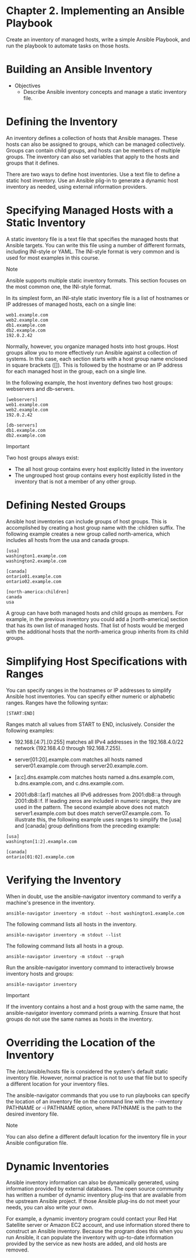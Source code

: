 # Chapter 2. Implementing an Ansible Playbook
Create an inventory of managed hosts, write a simple Ansible Playbook, and run the playbook to automate tasks on those hosts.
# Building an Ansible Inventory
- Objectives
  - Describe Ansible inventory concepts and manage a static inventory file.
# Defining the Inventory
An inventory defines a collection of hosts that Ansible manages. These hosts can also be assigned to groups, which can be managed collectively. Groups can contain child groups, and hosts can be members of multiple groups. The inventory can also set variables that apply to the hosts and groups that it defines.

There are two ways to define host inventories. Use a text file to define a static host inventory. Use an Ansible plig-in to generate a dynamic host inventory as needed, using external information providers.

# Specifying Managed Hosts with a Static Inventory
A static inventory file is a text file that specifies the managed hosts that Ansible targets. You can write this file using a number of different formats, including INI-style or YAML. The INI-style format is very common and is used for most examples in this course.
> [!NOTE]
Ansible supports multiple static inventory formats. This section focuses on the most common one, the INI-style format.

In its simplest form, an INI-style static inventory file is a list of hostnames or IP addresses of managed hosts, each on a single line:
```
web1.example.com
web2.example.com
db1.example.com
db2.example.com
192.0.2.42
```
Normally, however, you organize managed hosts into host groups. Host groups allow you to more effectively run Ansible against a collection of systems. In this case, each section starts with a host group name enclosed in square brackets ([]). This is followed by the hostname or an IP address for each managed host in the group, each on a single line.

In the following example, the host inventory defines two host groups: webservers and db-servers.
```
[webservers]
web1.example.com
web2.example.com
192.0.2.42

[db-servers]
db1.example.com
db2.example.com
```
> [!Important]
> Two host groups always exist:
>  - The all host group contains every host explicitly listed in the inventory
>  - The ungrouped host group contains every host explicitly listed in the inventory that is not a member of any other group.
# Defining Nested Groups
Ansible host inventories can include groups of host groups. This is accomplished by creating a host group name with the :children suffix. The following example creates a new group called north-america, which includes all hosts from the usa and canada groups.
```
[usa]
washington1.example.com
washington2.example.com

[canada]
ontario01.example.com
ontario02.example.com

[north-america:children]
canada
usa
```
A group can have both managed hosts and child groups as members. For example, in the previous inventory you could add a [north-america] section that has its own list of managed hosts. That list of hosts would be merged with the additional hosts that the north-america group inherits from its child groups.
# Simplifying Host Specifications with Ranges
You can specify ranges in the hostnames or IP addresses to simplify Ansible host inventories. You can specify either numeric or alphabetic ranges. Ranges have the following syntax:
```
[START:END]
```
Ranges match all values from START to END, inclusively. Consider the following examples:
- 192.168.[4:7].[0:255] matches all IPv4 addresses in the 192.168.4.0/22 network (192.168.4.0 through 192.168.7.255).

- server[01:20].example.com matches all hosts named server01.example.com through server20.example.com.

- [a:c].dns.example.com matches hosts named a.dns.example.com, b.dns.example.com, and c.dns.example.com.

- 2001:db8::[a:f] matches all IPv6 addresses from 2001:db8::a through 2001:db8::f.
If leading zeros are included in numeric ranges, they are used in the pattern. The second example above does not match server1.example.com but does match server07.example.com. To illustrate this, the following example uses ranges to simplify the [usa] and [canada] group definitions from the preceding example:
```
[usa]
washington[1:2].example.com

[canada]
ontario[01:02].example.com
```
# Verifying the Inventory
When in doubt, use the ansible-navigator inventory command to verify a machine's presence in the inventory. 
```
ansible-navigator inventory -m stdout --host washington1.example.com
```
 The following command lists all hosts in the inventory.
 ```
ansible-navigator inventory -m stdout --list
```
The following command lists all hosts in a group.
```
ansible-navigator inventory -m stdout --graph
```
Run the ansible-navigator inventory command to interactively browse inventory hosts and groups:
```
ansible-navigator inventory
```
> [!Important]
> If the inventory contains a host and a host group with the same name, the ansible-navigator inventory command prints a warning.
> Ensure that host groups do not use the same names as hosts in the inventory.

# Overriding the Location of the Inventory
The /etc/ansible/hosts file is considered the system's default static inventory file. However, normal practice is not to use that file but to specify a different location for your inventory files.

The ansible-navigator commands that you use to run playbooks can specify the location of an inventory file on the command line with the --inventory PATHNAME or -i PATHNAME option, where PATHNAME is the path to the desired inventory file.

> [!NOTE]
You can also define a different default location for the inventory file in your Ansible configuration file.

# Dynamic Inventories
Ansible inventory information can also be dynamically generated, using information provided by external databases. The open source community has written a number of dynamic inventory plug-ins that are available from the upstream Ansible project. If those Ansible plug-ins do not meet your needs, you can also write your own.

For example, a dynamic inventory program could contact your Red Hat Satellite server or Amazon EC2 account, and use information stored there to construct an Ansible inventory. Because the program does this when you run Ansible, it can populate the inventory with up-to-date information provided by the service as new hosts are added, and old hosts are removed.


